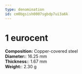 ```yaml
---
type: denomination
id: cm0bgsish0007sgbdp7ui3a6k
---
```


# 1 eurocent

**Composition:** Copper-covered steel\
**Diameter:**: 16.25 mm\
**Thickness:**: 1.67 mm\
**Weight:**: 2.30 g
